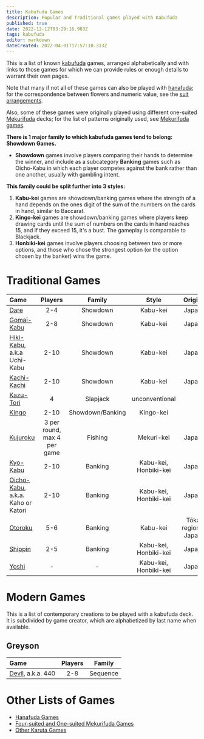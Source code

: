 ```yaml
---
title: Kabufuda Games
description: Popular and Traditional games played with Kabufuda
published: true
date: 2022-12-12T03:29:16.983Z
tags: kabufuda
editor: markdown
dateCreated: 2022-04-01T17:57:10.313Z
---
```


This is a list of known [kabufuda](/en/kabufuda) games, arranged alphabetically and with links to those games for which we can provide rules or enough details to warrant their own pages.

Note that many if not all of these games can also be played with [hanafuda](/en/hanafuda); for the correspondence between flowers and numeric value, see the [suit arrangements](/en/hanafuda/suits#arrangement-of-suits).

Also, some of these games were originally played using different one-suited [Mekurifuda](/en/mekurifuda) decks; for the list of patterns originally used, see [Mekurifuda games](/en/mekurifuda/games).

**There is 1 major family to which kabufuda games tend to belong: Showdown Games.**
- **Showdown** games involve players comparing their hands to determine the winner, and include as a subcategory **Banking** games such as Oicho-Kabu in which each player competes against the bank rather than one another, usually with gambling intent.

**This family could be split further into 3 styles:**
1. **Kabu-kei** games are showdown/banking games where the strength of a hand depends on the ones digit of the sum of the numbers on the cards in hand, similar to Baccarat.
2. **Kingo-kei** games are showdown/banking games where players keep drawing cards until the sum of numbers on the cards in hand reaches 15, and if they exceed 15, it's a bust. The gameplay is comparable to Blackjack.
3. **Honbiki-kei** games involve players choosing between two or more options, and those who chose the strongest option (or the option chosen by the banker) wins the game.


# Traditional Games


|Game|Players|Family|Style|Origin|
|:---|:---:|:---:|:---:|---:|
|[Dare](/en/kabufuda/games/dare)|2-4|Showdown|Kabu-kei|Japan|
|[Gomai-Kabu](/en/kabufuda/games/gomai-kabu)|2-8|Showdown|Kabu-kei|Japan|
|[Hiki-Kabu](/en/hanafuda/games/hiki-kabu), a.k.a Uchi-Kabu|2-10|Showdown|Kabu-kei|Japan|
|[Kachi-Kachi](/en/kabufuda/games/kachi-kachi)|2-10|Showdown|Kabu-kei|Japan|
|[Kazu-Tori](/en/kabufuda/games/kazu-tori)|4|Slapjack|unconventional|-|
|[Kingo](/en/hanafuda/games/kingo)|2-10|Showdown/Banking|Kingo-kei|-|
|[Kujuroku](/en/kabufuda/games/kujuroku)|3 per round, max 4 per game|Fishing|Mekuri-kei|Japan|
|[Kyo-Kabu](/en/kabufuda/games/kyo-kabu)|2-10|Banking|Kabu-kei, Honbiki-kei|Japan|
|[Oicho-Kabu](/en/kabufuda/games/oicho-kabu), a.k.a. Kaho or Katori|2-10|Banking|Kabu-kei, Honbiki-kei|Japan|
|[Otoroku](/en/hanafuda/games/oto-roku)|5-6|Banking|Kabu-kei|Tōkai region, Japan|
|[Shippin](/en/kabufuda/games/shippin)|2-5|Banking|Kabu-kei, Honbiki-kei|Japan|
|[Yoshi](/en/hanafuda/games/yoshi)|-|-|Kabu-kei, Honbiki-kei|Japan|

# Modern Games
This is a list of contemporary creations to be played with a kabufuda deck. It is subdivided by game creator, which are alphabetized by last name when available.

## Greyson
|Game|Players|Family|
|:---|:---:|:---:|
|[Devil](/en/newgames/devil-440), a.k.a. 440|2-8|Sequence|

# Other Lists of Games
- [Hanafuda Games](/en/hanafuda/games)
- [Four-suited and One-suited Mekurifuda Games](/en/mekurifuda/games)
- [Other Karuta Games](/en/karuta/games)